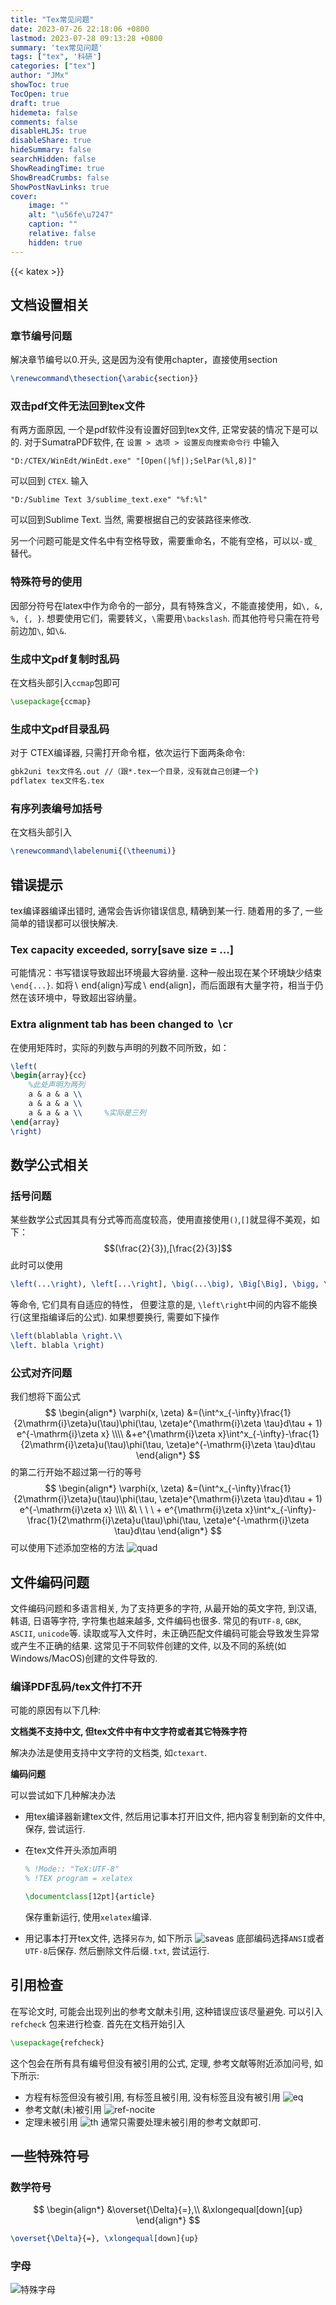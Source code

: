 ```yaml
---
title: "Tex常见问题"
date: 2023-07-26 22:18:06 +0800
lastmod: 2023-07-28 09:13:28 +0800
summary: 'tex常见问题'
tags: ["tex", '科研']
categories: ["tex"]
author: "JMx"
showToc: true
TocOpen: true
draft: true
hidemeta: false
comments: false
disableHLJS: true 
disableShare: true
hideSummary: false
searchHidden: false
ShowReadingTime: true
ShowBreadCrumbs: false
ShowPostNavLinks: true
cover:
    image: ""  
    alt: "\u56fe\u7247"  
    caption: "" 
    relative: false 
    hidden: true 
---
```


{{< katex >}}

## 文档设置相关

### 章节编号问题

解决章节编号以0.开头, 这是因为没有使用chapter，直接使用section
```latex
\renewcommand\thesection{\arabic{section}}
```

### 双击pdf文件无法回到tex文件
有两方面原因, 一个是pdf软件没有设置好回到tex文件, 正常安装的情况下是可以的.
对于SumatraPDF软件, 在 `设置 > 选项 > 设置反向搜索命令行` 中输入
```
"D:/CTEX/WinEdt/WinEdt.exe" "[Open(|%f|);SelPar(%l,8)]"
```
可以回到 `CTEX`.
输入
```
"D:/Sublime Text 3/sublime_text.exe" "%f:%l"
```
可以回到Sublime Text.
当然, 需要根据自己的安装路径来修改.

另一个问题可能是文件名中有空格导致，需要重命名，不能有空格，可以以`-`或`_`替代。

### 特殊符号的使用
因部分符号在latex中作为命令的一部分，具有特殊含义，不能直接使用，如`\, &, %, {, }`.
想要使用它们，需要转义，`\`需要用`\backslash`. 
而其他符号只需在符号前边加`\`, 如`\&`.


### 生成中文pdf复制时乱码
在文档头部引入`ccmap`包即可
```latex
\usepackage{ccmap}
```

### 生成中文pdf目录乱码
对于 CTEX编译器, 只需打开命令框，依次运行下面两条命令:
```bat
gbk2uni tex文件名.out //（跟*.tex一个目录，没有就自己创建一个)
pdflatex tex文件名.tex
```

### 有序列表编号加括号
在文档头部引入
```latex
\renewcommand\labelenumi{(\theenumi)}
```

## 错误提示
tex编译器编译出错时, 通常会告诉你错误信息, 精确到某一行. 
随着用的多了, 一些简单的错误都可以很快解决.


### Tex capacity exceeded, sorry[save size = ...]
可能情况：书写错误导致超出环境最大容纳量.
这种一般出现在某个环境缺少结束`\end{...}`.
如将$\backslash$ end\{align\}写成$\backslash$ end\{align]，而后面跟有大量字符，相当于仍然在该环境中，导致超出容纳量。

### Extra alignment tab has been changed to $\backslash$cr
在使用矩阵时，实际的列数与声明的列数不同所致，如：
```latex
\left(
\begin{array}{cc}
    %此处声明为两列
    a & a & a \\
    a & a & a \\
    a & a & a \\     %实际是三列
\end{array}
\right)
```


## 数学公式相关

### 括号问题
某些数学公式因其具有分式等而高度较高，使用直接使用`()`,`[]`就显得不美观，如下：
$$(\frac{2}{3}),[\frac{2}{3}]$$
此时可以使用
```latex
\left(...\right), \left[...\right], \big(...\big), \Big[\Big], \bigg, \Bigg
```
等命令, 它们具有自适应的特性，
但要注意的是, `\left\right`中间的内容不能换行(这里指编译后的公式). 
如果想要换行, 需要如下操作
```latex
\left(blablabla \right.\\
\left. blabla \right)
```

### 公式对齐问题
我们想将下面公式
$$
\begin{align*}
   \varphi(x, \zeta)
   &=(\int^x_{-\infty}\frac{1}{2\mathrm{i}\zeta}u(\tau)\phi(\tau, \zeta)e^{\mathrm{i}\zeta \tau}d\tau + 1)
   e^{-\mathrm{i}\zeta x}      \\\\
   &+e^{\mathrm{i}\zeta x}\int^x_{-\infty}-\frac{1}{2\mathrm{i}\zeta}u(\tau)\phi(\tau, \zeta)e^{-\mathrm{i}\zeta \tau}d\tau
\end{align*}
$$
的第二行开始不超过第一行的等号
$$
\begin{align*}
   \varphi(x, \zeta)
   &=(\int^x_{-\infty}\frac{1}{2\mathrm{i}\zeta}u(\tau)\phi(\tau, \zeta)e^{\mathrm{i}\zeta \tau}d\tau + 1)
   e^{-\mathrm{i}\zeta x}      \\\\
   &\ \ \ \ + e^{\mathrm{i}\zeta x}\int^x_{-\infty}-\frac{1}{2\mathrm{i}\zeta}u(\tau)\phi(\tau, \zeta)e^{-\mathrm{i}\zeta \tau}d\tau
\end{align*}
$$
可以使用下述添加空格的方法
![quad](images/quad.png)

## 文件编码问题
文件编码问题和多语言相关, 为了支持更多的字符, 从最开始的英文字符, 到汉语, 韩语, 日语等字符, 字符集也越来越多, 文件编码也很多. 
常见的有`UTF-8`, `GBK`, `ASCII`, `unicode`等.
读取或写入文件时，未正确匹配文件编码可能会导致发生异常或产生不正确的结果. 
这常见于不同软件创建的文件, 以及不同的系统(如Windows/MacOS)创建的文件导致的.

### 编译PDF乱码/tex文件打不开
可能的原因有以下几种:

**文档类不支持中文, 但tex文件中有中文字符或者其它特殊字符**

解决办法是使用支持中文字符的文档类, 如`ctexart`.

**编码问题**

可以尝试如下几种解决办法
- 用tex编译器新建tex文件, 然后用记事本打开旧文件, 把内容复制到新的文件中, 保存, 尝试运行.

- 在tex文件开头添加声明
    ```latex
    % !Mode:: "TeX:UTF-8"
    % !TEX program = xelatex

    \documentclass[12pt]{article}
    ```
    保存重新运行, 使用`xelatex`编译.

- 用记事本打开tex文件, 选择`另存为`, 如下所示
![saveas](images/save.png)
    底部编码选择`ANSI`或者`UTF-8`后保存. 然后删除文件后缀`.txt`, 尝试运行.



## 引用检查
在写论文时, 可能会出现列出的参考文献未引用, 
这种错误应该尽量避免.
可以引入 `refcheck` 包来进行检查. 首先在文档开始引入
```latex
\usepackage{refcheck}
```
这个包会在所有具有编号但没有被引用的公式, 定理, 参考文献等附近添加问号, 如下所示:
- 方程有标签但没有被引用, 有标签且被引用, 没有标签且没有被引用
![eq](images/eq.jpg)
- 参考文献(未)被引用
![ref-nocite](images/ref-nocite.jpg)
- 定理未被引用
![th](images/th.jpg)
通常只需要处理未被引用的参考文献即可.

## 一些特殊符号

### 数学符号
$$
\begin{align*}
&\overset{\Delta}{=},\\
&\xlongequal[down]{up}
\end{align*}
$$
```latex
\overset{\Delta}{=}, \xlongequal[down]{up}
```

### 字母
![特殊字母](images/alpha.png)
